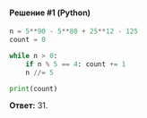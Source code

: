 #### Решение #1 (Python)
```python
n = 5**90 - 5**80 + 25**12 - 125
count = 0

while n > 0:
	if n % 5 == 4: count += 1
	n //= 5

print(count)
```
**Ответ:** 31.
